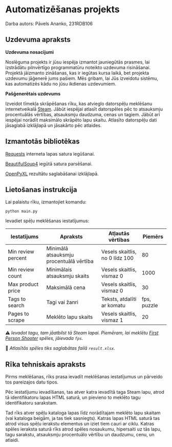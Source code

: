 # Automatizēšanas projekts

Darba autors: Pāvels Ananko, 231RDB106

## Uzdevuma apraksts

**Uzdevuma nosacījumi**

Noslēguma projekts ir jūsu iespēja izmantot jauniegūtās prasmes, lai izstrādātu pilnvērtīgo programmatūru noteikto uzdevuma risināšanai. Projektā jāizmanto zināšanas, kas ir iegūtas kursa laikā, bet projekta uzdevumu jāģenerē jums pašiem. Mēs gribam, lai Jūs izveidotu sistēmu, kas automatizēs kādu no jūsu ikdienas uzdevumiem.

**Pašģenerētais uzdevums**

Izveidot tīmekļa skrāpēšanas rīku, kas atvieglo datorspēļu meklēšanu internetveikalā [Steam](https://store.steampowered.com/). Jābūt iespējai atlasīt datorspēles pēc to atsauksmju procentuālās vērtības, atsauksmju daudzuma, cenas un tagiem. Jābūt arī iespējai norādīt maksimālo skrāpēto lapu skaitu. Atlasīto datorspēļu dati jāsaglabā izklājlapā un jāsakārto pēc atlaides.

## Izmantotās bibliotēkas

[Requests](https://pypi.org/project/requests/) interneta lapas satura iegūšanai.

[BeautifulSoup4](https://pypi.org/project/beautifulsoup4/) iegūtā satura parsēšanai.

[OpenPyXL](https://pypi.org/project/openpyxl/) rezultātu saglabāšanai izklājlapā.

## Lietošanas instrukcija

Lai palaistu rīku, izmantojiet komandu:

```
python main.py
```

Ievadiet spēļu meklēšanas iestatījumus:

| Iestatījums        | Apraksts                                | Atļautās vērtības              | Piemērs     |
|--------------------|-----------------------------------------|--------------------------------|-------------|
| Min review percent | Minimālā atsauksmju procentuālā vērtība | Vesels skaitlis, no 0 līdz 100 | 80          |
| Min review count   | Minimālais atsauksmju skaits            | Vesels skaitlis, vismaz 0      | 1000        |
| Max product price  | Maksimālā cena                          | Vesels skaitlis, vismaz 0      | 30          |
| Tags to search     | Tagi vai žanri                          | Teksts, atdalīti ar komatu     | fps, puzzle |
| Pages to scrape    | Meklēto lapu skaits                     | Vesels skaitlis, vismaz 1      | 20          |

⚠️ *Ievadot tagu, tam jāatbilst tā Steam lapai. Piemēram, lai meklētu [First Person Shooter](https://store.steampowered.com/tags/en/FPS) spēles, jāievada `fps`.*

📝 *Atlasītās spēles tiks saglabātas failā `result.xlsx`.*

## Rīka tehniskais apraksts

Pirms meklēšanas, rīks prasa ievadīt meklēšanas iestatījumus un pārveido tos pareizajos datu tipos.

Pēc iestatījumu ievadīšanas, tas atver katra ievadītā taga Steam lapu, atrod tā identifikatoru lapas HTML saturā, un pievieno to meklēto tagu identifikatoru sarakstam.

Tad rīks atver spēļu kataloga lapas līdz norādītajam meklēto lapu skaitam (vai kataloga beigām, ja tas tiek sasniegts). Katras lapas HTML saturā tas atrod visus spēļu ierakstu elementus un iziet tiem cauri ar ciklu. Katras spēles ieraksta saturā rīks atrod spēles nosaukumu, hipersaiti uz tās lapu, tagu sarakstu, atsauksmju procentuālo vērtību un daudzumu, cenu, un atlaidi.
